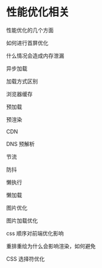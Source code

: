 # 性能优化相关

性能优化的几个方面

如何进行首屏优化

什么情况会造成内存泄漏

异步加载

加载方式区别

浏览器缓存

预加载

预渲染

CDN

DNS 预解析

节流

防抖

懒执行

懒加载

图片优化

图片加载优化

css 顺序对前端优化影响

重排重绘为什么会影响渲染，如何避免

CSS 选择符优化